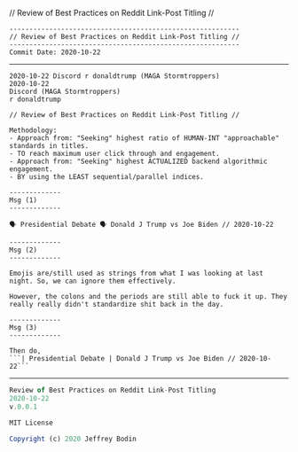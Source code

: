 // Review of Best Practices on Reddit Link-Post Titling //

```text
----------------------------------------------------------
// Review of Best Practices on Reddit Link-Post Titling //
----------------------------------------------------------
Commit Date: 2020-10-22
```


-----

```
2020-10-22 Discord r donaldtrump (MAGA Stormtroppers)
2020-10-22 
Discord (MAGA Stormtroppers)
r donaldtrump 

// Review of Best Practices on Reddit Link-Post Titling //

Methodology:
- Approach from: "Seeking" highest ratio of HUMAN-INT "approachable" standards in titles.
- TO reach maximum user click through and engagement.
- Approach from: "Seeking" highest ACTUALIZED backend algorithmic engagement.
- BY using the LEAST sequential/parallel indices.

-------------
Msg (1)
-------------

🗣️ Presidential Debate 🗣️ Donald J Trump vs Joe Biden // 2020-10-22

-------------
Msg (2)
-------------

Emojis are/still used as strings from what I was looking at last night. So, we can ignore them effectively.

However, the colons and the periods are still able to fuck it up. They really really didn't standardize shit back in the day.

-------------
Msg (3)
-------------

Then do,
```| Presidential Debate | Donald J Trump vs Joe Biden // 2020-10-22```

```
-----

```js
Review of Best Practices on Reddit Link-Post Titling
2020-10-22
v.0.0.1

MIT License

Copyright (c) 2020 Jeffrey Bodin
```